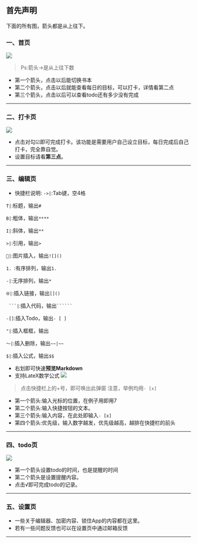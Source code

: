 ## 首先声明
下面的所有图，箭头都是从上往下。
### 一、首页
![](https://i.niupic.com/images/2020/01/26/6lFE.jpg)
> Ps:箭头→是从上往下数

* 第一个箭头，点击以后能切换书本
* 第二个箭头，点击以后就能查看每日的目标，可以打卡，详情看第二点
* 第三个箭头，点击以后可以查看todo还有多少没有完成
---
### 二、打卡页
![](https://i.niupic.com/images/2020/01/28/6lM9.jpg)
* 点击对勾☑即可完成打卡。该功能是需要用户自己设立目标，每日完成后自己打卡，完全靠自觉。
* 设置目标请看**第三点**。
---

### 三、编辑页
* 快捷栏说明:
`->|`:Tab键，空4格

`T|`:标题，输出`# `  

`B|`:粗体，输出`****`  

`I|`:斜体，输出`**`  

`>|`:引用，输出`> `  

`🎑|`:图片插入，输出`![]()`  

`1. `:有序排列，输出`1. ` 

`-|`:无序排列，输出`* `  

`🌐|`:插入链接，输出`[]()`  

` ```|`:插入代码，输出` `````` `  

`-[]`:插入Todo，输出`- [ ] `  

` "| `:插入框框，输出` `  

`～|`:插入删除，输出`~~|~~`  

`$|`:插入公式，输出`$$`  

* 右划即可快速**预览Markdown**
* 支持LateX数学公式
![](https://i.niupic.com/images/2020/01/31/6mcF.jpg)
> 点击快捷栏上的+号，即可唤出此弹窗
注意，举例均用`- [x] `
* 第一个箭头:输入光标的位置，在例子用即用7
* 第二个箭头:输入快捷按钮的文本。
* 第三个箭头:输入内容，在此处即输入`- [x] `
* 第四个箭头:优先级，输入数字越发，优先级越高，越排在快捷栏的前头
---

### 四、todo页
![](https://i.niupic.com/images/2020/01/28/6lMf.jpg)
* 第一个箭头设置todo的时间，也是提醒的时间
* 第二个箭头是设置提醒内容。
* 点击√即可完成todo的记录。
---

### 五、设置页
* 一些关于编辑器、加密内容、锁住App的内容都在这里。
* 若有一些问题反馈也可以在设置页中通过邮箱反馈
---
